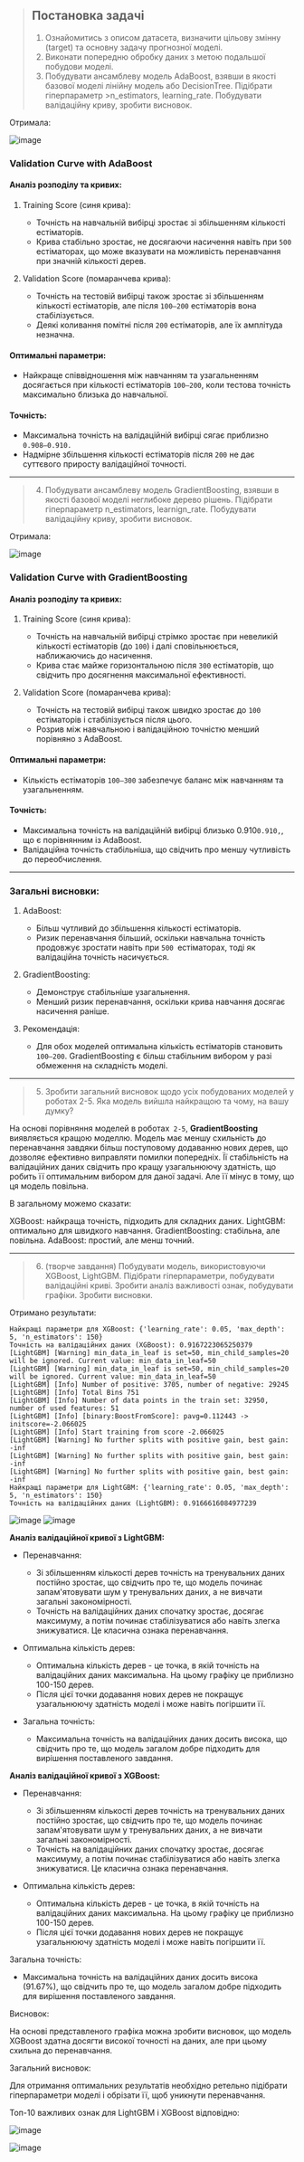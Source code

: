 > ## Постановка задачі
> 1. Ознайомитись з описом датасета, визначити цільову змінну (target) та основну задачу прогнозної моделі.
> 2. Виконати попередню обробку даних з метою подальшої побудови моделі.
> 3. Побудувати ансамблеву модель AdaBoost, взявши в якості базової моделі лінійну модель або DecisionTree. Підібрати гіперпараметр >n_estimators, learning_rate. Побудувати валідаційну криву, зробити висновок.

Отримала: 

![image](https://github.com/user-attachments/assets/f2ad1e07-790e-4427-a383-5f70996a7c24)

###  Validation Curve with AdaBoost

#### Аналіз розподілу та кривих:
1. Training Score (синя крива):
   - Точність на навчальній вибірці зростає зі збільшенням кількості естіматорів.
   - Крива стабільно зростає, не досягаючи насичення навіть при `500` естіматорах, що може вказувати на можливість перенавчання при значній кількості дерев.

2. Validation Score (помаранчева крива):
   - Точність на тестовій вибірці також зростає зі збільшенням кількості естіматорів, але після `100–200` естіматорів вона стабілізується.
   - Деякі коливання помітні після `200` естіматорів, але їх амплітуда незначна.

#### Оптимальні параметри:
- Найкраще співвідношення між навчанням та узагальненням досягається при кількості естіматорів `100–200`, коли тестова точність максимально близька до навчальної.

#### Точність:
- Максимальна точність на валідаційній вибірці сягає приблизно `0.908–0.910.`
- Надмірне збільшення кількості естіматорів після `200` не дає суттєвого приросту валідаційної точності.

---

> 4. Побудувати ансамблеву модель GradientBoosting, взявши в якості базової моделі неглибоке дерево рішень. Підібрати гіперпараметр n_estimators, learnign_rate. Побудувати валідаційну криву, зробити висновок.

Отримала: 

![image](https://github.com/user-attachments/assets/5897fccd-703f-4dec-bd9f-364e8ec84399)


### Validation Curve with GradientBoosting

#### Аналіз розподілу та кривих:
1. Training Score (синя крива):
   - Точність на навчальній вибірці стрімко зростає при невеликій кількості естіматорів (до `100`) і далі сповільнюється, наближаючись до насичення.
   - Крива стає майже горизонтальною після `300` естіматорів, що свідчить про досягнення максимальної ефективності.

2. Validation Score (помаранчева крива):
   - Точність на тестовій вибірці також швидко зростає до `100` естіматорів і стабілізується після цього.
   - Розрив між навчальною і валідаційною точністю менший порівняно з AdaBoost.

#### Оптимальні параметри:
- Кількість естіматорів `100–300` забезпечує баланс між навчанням та узагальненням.

#### Точність:
- Максимальна точність на валідаційній вибірці близько 0.910`0.910,`, що є порівнянним із AdaBoost.
- Валідаційна точність стабільніша, що свідчить про меншу чутливість до переобчислення.

---

### Загальні висновки:
1. AdaBoost:
   - Більш чутливий до збільшення кількості естіматорів.
   - Ризик перенавчання більший, оскільки навчальна точність продовжує зростати навіть при `500 `естіматорах, тоді як валідаційна точність насичується.

2. GradientBoosting:
   - Демонструє стабільніше узагальнення.
   - Менший ризик перенавчання, оскільки крива навчання досягає насичення раніше.

3. Рекомендація:
   - Для обох моделей оптимальна кількість естіматорів становить `100–200`. GradientBoosting є більш стабільним вибором у разі обмеження на складність моделі.

---

> 5. Зробити загальний висновок щодо усіх побудованих моделей у роботах 2-5. Яка модель вийшла найкращою та чому, на вашу думку?

На основі порівняння моделей в роботах` 2-5`, **GradientBoosting** виявляється кращою моделлю. Модель має меншу схильність до перенавчання завдяки більш поступовому додаванню нових дерев, що дозволяє ефективно виправляти помилки попередніх. Її стабільність на валідаційних даних свідчить про кращу узагальнюючу здатність, що робить її оптимальним вибором для даної задачі. Але її мінус в тому, що ця модель повільна.

В загальному можемо сказати: 

XGBoost: найкраща точність, підходить для складних даних.
LightGBM: оптимально для швидкого навчання.
GradientBoosting: стабільна, але повільна.
AdaBoost: простий, але менш точний.

---

> 6. (творче завдання) Побудувати модель, використовуючи XGBoost, LightGBM. Підібрати гіперпараметри, побудувати валідаційні криві. Зробити аналіз важливості ознак, побудувати графіки. Зробити висновки.

Отримано результати:


```
Найкращі параметри для XGBoost: {'learning_rate': 0.05, 'max_depth': 5, 'n_estimators': 150}
Точність на валідаційних даних (XGBoost): 0.9167223065250379
[LightGBM] [Warning] min_data_in_leaf is set=50, min_child_samples=20 will be ignored. Current value: min_data_in_leaf=50
[LightGBM] [Warning] min_data_in_leaf is set=50, min_child_samples=20 will be ignored. Current value: min_data_in_leaf=50
[LightGBM] [Info] Number of positive: 3705, number of negative: 29245
[LightGBM] [Info] Total Bins 751
[LightGBM] [Info] Number of data points in the train set: 32950, number of used features: 51
[LightGBM] [Info] [binary:BoostFromScore]: pavg=0.112443 -> initscore=-2.066025
[LightGBM] [Info] Start training from score -2.066025
[LightGBM] [Warning] No further splits with positive gain, best gain: -inf
[LightGBM] [Warning] No further splits with positive gain, best gain: -inf
[LightGBM] [Warning] No further splits with positive gain, best gain: -inf
Найкращі параметри для LightGBM: {'learning_rate': 0.05, 'max_depth': 5, 'n_estimators': 150}
Точність на валідаційних даних (LightGBM): 0.9166616084977239

```

![image](https://github.com/user-attachments/assets/0e1f3349-5e56-456d-9bf3-cc6c5cb447b0)
![image](https://github.com/user-attachments/assets/7f2ce7a3-e891-4d14-8802-d200f3c294ff)

**Аналіз валідаційної кривої з LightGBM:**

- Перенавчання:

  - Зі збільшенням кількості дерев точність на тренувальних даних постійно зростає, що свідчить про те, що модель починає запам'ятовувати шум у тренувальних даних, а не вивчати загальні закономірності.
  - Точність на валідаційних даних спочатку зростає, досягає максимуму, а потім починає стабілізуватися або навіть злегка знижуватися. Це класична ознака перенавчання.

- Оптимальна кількість дерев:

  - Оптимальна кількість дерев - це точка, в якій точність на валідаційних даних максимальна. На цьому графіку це приблизно 100-150 дерев.
  - Після цієї точки додавання нових дерев не покращує узагальнюючу здатність моделі і може навіть погіршити її.

- Загальна точність:

  - Максимальна точність на валідаційних даних досить висока, що свідчить про те, що модель загалом добре підходить для вирішення поставленого завдання.


**Аналіз валідаційної кривої з XGBoost:**

- Перенавчання:

  - Зі збільшенням кількості дерев точність на тренувальних даних постійно зростає, що свідчить про те, що модель починає запам'ятовувати шум у тренувальних даних, а не вивчати загальні закономірності. 
  - Точність на валідаційних даних спочатку зростає, досягає максимуму, а потім починає стабілізуватися або навіть злегка знижуватися. Це класична ознака перенавчання.

- Оптимальна кількість дерев:

  - Оптимальна кількість дерев - це точка, в якій точність на валідаційних даних максимальна. На цьому графіку це приблизно 100-150 дерев.
  - Після цієї точки додавання нових дерев не покращує узагальнюючу здатність моделі і може навіть погіршити її.

Загальна точність:

  - Максимальна точність на валідаційних даних досить висока (91.67%), що свідчить про те, що модель загалом добре підходить для вирішення поставленого завдання.

Висновок:

На основі представленого графіка можна зробити висновок, що модель XGBoost здатна досягти високої точності на даних, але при цьому схильна до перенавчання. 

Загальний висновок:

Для отримання оптимальних результатів необхідно ретельно підібрати гіперпараметри моделі і обрізати її, щоб уникнути перенавчання.


Топ-10 важливих ознак для   LightGBM і XGBoost відповідно: 

![image](https://github.com/user-attachments/assets/cdf5d62d-3c96-498b-b06f-11503bbf0175)

![image](https://github.com/user-attachments/assets/b7dd837d-d51f-4778-a24b-1c3b87d574f5)

